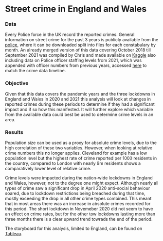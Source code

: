 # Street crime in England and Wales

### Data
Every Police force in the UK record the reported crimes. General information on street crime for the past 3 years is publicly available from the [police](https://data.police.uk/data/), where it can be downloaded split into files for each constabulary by month.
An already merged version of this data covering October 2018 till September 2021 was compiled by Chris and made available on [Kaggle](https://www.kaggle.com/datasets/tantable/all-uk-police-street-crime102018-to-092021?resource=download&select=UK_Police_Street_Crime_2018-10-01_to_2021_09_31.csv) also including data on Police officer staffing levels from 2021, which was appended with officer numbers from previous years, accessed [here](https://www.gov.uk/government/collections/police-workforce-england-and-wales) to match the crime data timeline.

### Objective
Given that this data covers the pandemic years and the three lockdowns in England and Wales in 2020 and 2021 this analysis will look at changes in reported crimes during these periods to determine if they had a significant impact and if so how this manifested. It will further explore which variable from the available data could best be used to determine crime levels in an area.

### Results
Population size can be used as a proxy for absolute crime levels, due to the high correlation of these two variables. However, when looking at relative crime numbers this no longer applies. Cleveland for example has a low population level but the highest rate of crime reported per 1000 residents in the country, compared to London with nearly 9m residents shows a comparatively lower level of relative crime.

Crime levels were impacted during the nation-wide lockdowns in England and Wales, however, not to the degree one might expect. Although nearly all types of crime saw a significant drop in April 2020 anti-social behaviour soared, due to lockdown restrictions being breached during that time, mostly exceeding the drop in all other crime types combined. This meant that in most areas there was an increase in absolute crimes recorded for this period.
The short lockdown in Novemeber 2020 did not seem to have an effect on crime rates, but for the other tow lockdowns lasting more than three months there is a clear upward trend towrads the end of the period.

The storyboard for this analysis, limited to England, can be found on [Tableau](https://public.tableau.com/app/profile/asta.hansen/viz/StreetCrimeEngland/Story1).
